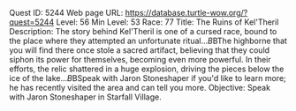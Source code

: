 Quest ID: 5244
Web page URL: https://database.turtle-wow.org/?quest=5244
Level: 56
Min Level: 53
Race: 77
Title: The Ruins of Kel'Theril
Description: The story behind Kel'Theril is one of a cursed race, bound to the place where they attempted an unfortunate ritual...$B$BThe highborne that you will find there once stole a sacred artifact, believing that they could siphon its power for themselves, becoming even more powerful. In their efforts, the relic shattered in a huge explosion, driving the pieces below the ice of the lake...$B$BSpeak with Jaron Stoneshaper if you'd like to learn more; he has recently visited the area and can tell you more.
Objective: Speak with Jaron Stoneshaper in Starfall Village.
